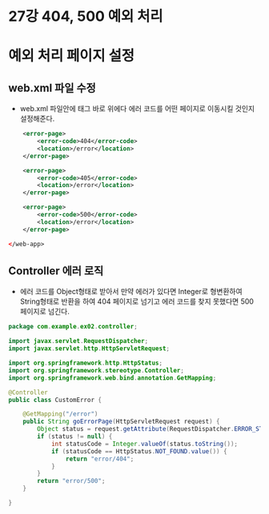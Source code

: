 # 27강 404, 500 예외 처리

# 예외 처리 페이지 설정

## web.xml 파일 수정

- web.xml 파일안에 </web-app> 태그 바로 위에다 에러 코드를 어떤 페이지로 이동시킬 것인지 설정해준다.

```xml
	<error-page>
		<error-code>404</error-code>
		<location>/error</location>
	</error-page>

	<error-page>
		<error-code>405</error-code>
		<location>/error</location>
	</error-page>

	<error-page>
		<error-code>500</error-code>
		<location>/error</location>
	</error-page>

</web-app>
```

## Controller 에러 로직

- 에러 코드를 Object형태로 받아서 만약 에러가 있다면 Integer로 형변환하여 String형태로 반환을 하여 404 페이지로 넘기고 에러 코드를 찾지 못했다면 500 페이지로 넘긴다.

```java
package com.example.ex02.controller;

import javax.servlet.RequestDispatcher;
import javax.servlet.http.HttpServletRequest;

import org.springframework.http.HttpStatus;
import org.springframework.stereotype.Controller;
import org.springframework.web.bind.annotation.GetMapping;

@Controller
public class CustomError {

	@GetMapping("/error")
	public String goErrorPage(HttpServletRequest request) {
		Object status = request.getAttribute(RequestDispatcher.ERROR_STATUS_CODE);
		if (status != null) {
			int statusCode = Integer.valueOf(status.toString());
			if (statusCode == HttpStatus.NOT_FOUND.value()) {
				return "error/404";
			}
		}
		return "error/500";
	}

}
```